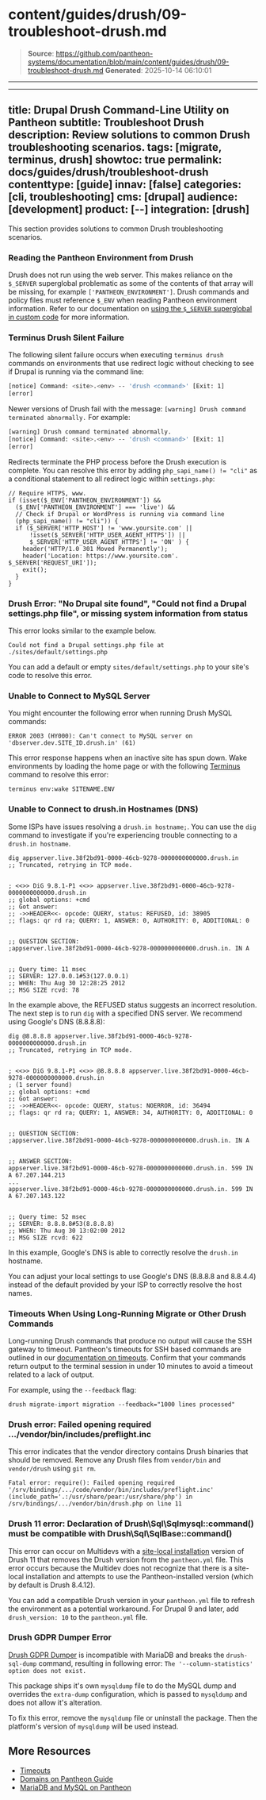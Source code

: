 # content/guides/drush/09-troubleshoot-drush.md

> **Source**: https://github.com/pantheon-systems/documentation/blob/main/content/guides/drush/09-troubleshoot-drush.md
> **Generated**: 2025-10-14 06:10:01

---

---
title: Drupal Drush Command-Line Utility on Pantheon
subtitle: Troubleshoot Drush
description: Review solutions to common Drush troubleshooting scenarios.
tags: [migrate, terminus, drush]
showtoc: true
permalink: docs/guides/drush/troubleshoot-drush
contenttype: [guide]
innav: [false]
categories: [cli, troubleshooting]
cms: [drupal]
audience: [development]
product: [--]
integration: [drush]
---

This section provides solutions to common Drush troubleshooting scenarios.

### Reading the Pantheon Environment from Drush

Drush does not run using the web server. This makes reliance on the `$_SERVER` superglobal problematic as some of the contents of that array will be missing, for example `['PANTHEON_ENVIRONMENT']`. Drush commands and policy files must reference `$_ENV` when reading Pantheon environment information. Refer to our documentation on [using the `$_SERVER` superglobal in custom code](/guides/environment-configuration/read-environment-config/#using-_server) for more information.

### Terminus Drush Silent Failure

The following silent failure occurs when executing `terminus drush` commands on environments that use redirect logic without checking to see if Drupal is running via the command line:

```bash
[notice] Command: <site>.<env> -- 'drush <command>' [Exit: 1]
[error]
```

Newer versions of Drush fail with the message: `[warning] Drush command terminated abnormally.` For example:

```bash
[warning] Drush command terminated abnormally.
[notice] Command: <site>.<env> -- 'drush <command>' [Exit: 1]
[error]
```

Redirects terminate the PHP process before the Drush execution is complete. You can resolve this error by adding `php_sapi_name() != "cli"` as a conditional statement to all redirect logic within `settings.php`:

```php:title=settings.php
// Require HTTPS, www.
if (isset($_ENV['PANTHEON_ENVIRONMENT']) &&
  ($_ENV['PANTHEON_ENVIRONMENT'] === 'live') &&
  // Check if Drupal or WordPress is running via command line
  (php_sapi_name() != "cli")) {
  if ($_SERVER['HTTP_HOST'] != 'www.yoursite.com' ||
      !isset($_SERVER['HTTP_USER_AGENT_HTTPS']) ||
      $_SERVER['HTTP_USER_AGENT_HTTPS'] != 'ON' ) {
    header('HTTP/1.0 301 Moved Permanently');
    header('Location: https://www.yoursite.com'. $_SERVER['REQUEST_URI']);
    exit();
  }
}
```

### Drush Error: "No Drupal site found", "Could not find a Drupal settings.php file", or missing system information from status

This error looks similar to the example below.

```none
Could not find a Drupal settings.php file at ./sites/default/settings.php
```

You can add a default or empty `sites/default/settings.php` to your site's code to resolve this error.

### Unable to Connect to MySQL Server

You might encounter the following error when running Drush MySQL commands:

```none
ERROR 2003 (HY000): Can't connect to MySQL server on 'dbserver.dev.SITE_ID.drush.in' (61)
```

This error response happens when an inactive site has spun down. Wake environments by loading the home page or with the following [Terminus](/terminus) command to resolve this error:

```bash{promptUser: user}
terminus env:wake SITENAME.ENV
```

### Unable to Connect to drush.in Hostnames (DNS)

Some ISPs have issues resolving a `drush.in hostname;`. You can use the `dig` command to investigate if you're experiencing trouble connecting to a `drush.in hostname`.

```bash{outputLines:2-19}
dig appserver.live.38f2bd91-0000-46cb-9278-0000000000000.drush.in
;; Truncated, retrying in TCP mode.


; <<>> DiG 9.8.1-P1 <<>> appserver.live.38f2bd91-0000-46cb-9278-0000000000000.drush.in
;; global options: +cmd
;; Got answer:
;; ->>HEADER<<- opcode: QUERY, status: REFUSED, id: 38905
;; flags: qr rd ra; QUERY: 1, ANSWER: 0, AUTHORITY: 0, ADDITIONAL: 0


;; QUESTION SECTION:
;appserver.live.38f2bd91-0000-46cb-9278-0000000000000.drush.in. IN A


;; Query time: 11 msec
;; SERVER: 127.0.0.1#53(127.0.0.1)
;; WHEN: Thu Aug 30 12:28:25 2012
;; MSG SIZE rcvd: 78
```

In the example above, the REFUSED status suggests an incorrect resolution. The next step is to run `dig` with a specified DNS server. We recommend using Google's DNS (8.8.8.8):

```bash{outputLines:2-26}
dig @8.8.8.8 appserver.live.38f2bd91-0000-46cb-9278-0000000000000.drush.in
;; Truncated, retrying in TCP mode.


; <<>> DiG 9.8.1-P1 <<>> @8.8.8.8 appserver.live.38f2bd91-0000-46cb-9278-0000000000000.drush.in
; (1 server found)
;; global options: +cmd
;; Got answer:
;; ->>HEADER<<- opcode: QUERY, status: NOERROR, id: 36494
;; flags: qr rd ra; QUERY: 1, ANSWER: 34, AUTHORITY: 0, ADDITIONAL: 0


;; QUESTION SECTION:
;appserver.live.38f2bd91-0000-46cb-9278-0000000000000.drush.in. IN A


;; ANSWER SECTION:
appserver.live.38f2bd91-0000-46cb-9278-0000000000000.drush.in. 599 IN A 67.207.144.213
...
appserver.live.38f2bd91-0000-46cb-9278-0000000000000.drush.in. 599 IN A 67.207.143.122


;; Query time: 52 msec
;; SERVER: 8.8.8.8#53(8.8.8.8)
;; WHEN: Thu Aug 30 13:02:00 2012
;; MSG SIZE rcvd: 622
```

In this example, Google's DNS is able to correctly resolve the `drush.in` hostname.

You can adjust your local settings to use Google's DNS (8.8.8.8 and 8.8.4.4) instead of the default provided by your ISP to correctly resolve the host names.

### Timeouts When Using Long-Running Migrate or Other Drush Commands

Long-running Drush commands that produce no output will cause the SSH gateway to timeout. Pantheon's timeouts for SSH based commands are outlined in our [documentation on timeouts](/timeouts). Confirm that your commands return output to the terminal session in under 10 minutes to avoid a timeout related to a lack of output.

For example, using the `--feedback` flag:

```bash{promptUser: user}
drush migrate-import migration --feedback="1000 lines processed"
```

### Drush error: Failed opening required .../vendor/bin/includes/preflight.inc

This error indicates that the vendor directory contains Drush binaries that should be removed. Remove any Drush files from `vendor/bin` and `vendor/drush` using `git rm`.

```none
Fatal error: require(): Failed opening required '/srv/bindings/.../code/vendor/bin/includes/preflight.inc' (include_path='.:/usr/share/pear:/usr/share/php') in /srv/bindings/.../vendor/bin/drush.php on line 11
```

### Drush 11 error: Declaration of Drush\Sql\Sqlmysql::command() must be compatible with Drush\Sql\SqlBase::command()

This error can occur on Multidevs with a [site-local installation](/guides/drush/drush-versions#site-local-drush-usage) version of Drush 11 that removes the Drush version from the `pantheon.yml` file. This error occurs because the Multidev does not recognize that there is a site-local installation and attempts to use the Pantheon-installed version (which by default is Drush 8.4.12).

You can add a compatible Drush version in your `pantheon.yml` file to refresh the environment as a potential workaround. For Drupal 9 and later, add `drush_version: 10` to the `pantheon.yml` file.

### Drush GDPR Dumper Error
[Drush GDPR Dumper](https://github.com/druidfi/drush-gdpr-dumper) is incompatible with MariaDB and breaks the `drush-sql-dump` command, resulting in following error: `The '--column-statistics' option does not exist.`

This package ships it's own `mysqldump` file to do the MySQL dump and overrides the `extra-dump` configuration, which is passed to `mysqldump` and does not allow it's alteration.

To fix this error, remove the `mysqldump` file or uninstall the package. Then the platform's version of `mysqldump` will be used instead.

## More Resources

- [Timeouts](/timeouts)
- [Domains on Pantheon Guide](/guides/domains/dns)
- [MariaDB and MySQL on Pantheon](/guides/mariadb-mysql/mysql-workbench)